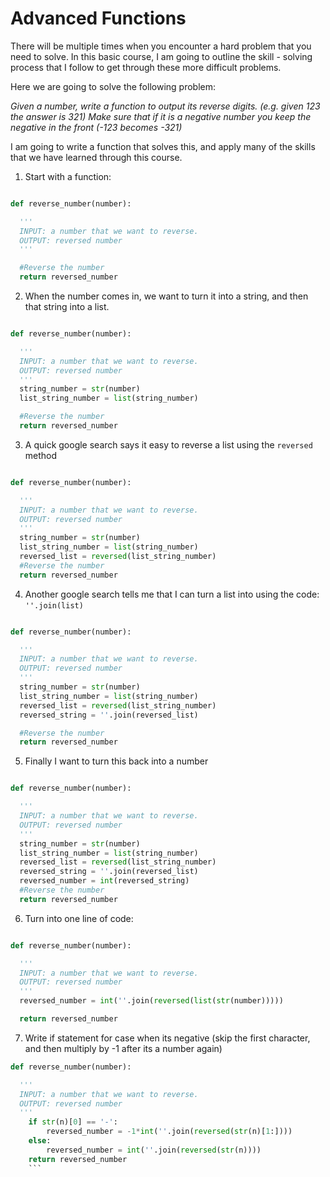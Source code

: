 # Advanced Functions

There will be multiple times when you encounter a hard problem that you need to solve.  In this basic course, I am going to outline the skill - solving process that I follow to get through these more difficult problems.  

Here we are going to solve the following problem:

_Given a number, write a function to output its reverse digits. (e.g. given 123 the answer is 321) Make sure that if it is a negative number you keep the negative in the front (-123 becomes -321)_

I am going to write a function that solves this, and apply many of the skills that we have learned through this course.

1. Start with a function:
```python

def reverse_number(number):

  '''
  INPUT: a number that we want to reverse.
  OUTPUT: reversed number
  '''

  #Reverse the number
  return reversed_number
```

2. When the number comes in, we want to turn it into a string, and then that string into a list.
```python

def reverse_number(number):

  '''
  INPUT: a number that we want to reverse.
  OUTPUT: reversed number
  '''
  string_number = str(number)
  list_string_number = list(string_number)

  #Reverse the number
  return reversed_number
```

3.  A quick google search says it easy to reverse a list using the `reversed` method
```python

def reverse_number(number):

  '''
  INPUT: a number that we want to reverse.
  OUTPUT: reversed number
  '''
  string_number = str(number)
  list_string_number = list(string_number)
  reversed_list = reversed(list_string_number)
  #Reverse the number
  return reversed_number
```

4. Another google search tells me that I can turn a list into using the code:
`''.join(list)`
```python

def reverse_number(number):

  '''
  INPUT: a number that we want to reverse.
  OUTPUT: reversed number
  '''
  string_number = str(number)
  list_string_number = list(string_number)
  reversed_list = reversed(list_string_number)
  reversed_string = ''.join(reversed_list)

  #Reverse the number
  return reversed_number
```

5. Finally I want to turn this back into a number
```python

def reverse_number(number):

  '''
  INPUT: a number that we want to reverse.
  OUTPUT: reversed number
  '''
  string_number = str(number)
  list_string_number = list(string_number)
  reversed_list = reversed(list_string_number)
  reversed_string = ''.join(reversed_list)
  reversed_number = int(reversed_string)
  #Reverse the number
  return reversed_number
```

6. Turn into one line of code:
```python

def reverse_number(number):

  '''
  INPUT: a number that we want to reverse.
  OUTPUT: reversed number
  '''
  reversed_number = int(''.join(reversed(list(str(number)))))

  return reversed_number
```
7. Write if statement for case when its negative (skip the first character, and then multiply by -1 after its a number again)
```python
def reverse_number(number):

  '''
  INPUT: a number that we want to reverse.
  OUTPUT: reversed number
  '''
    if str(n)[0] == '-':
        reversed_number = -1*int(''.join(reversed(str(n)[1:])))
    else:
        reversed_number = int(''.join(reversed(str(n))))
    return reversed_number
    ```
    
